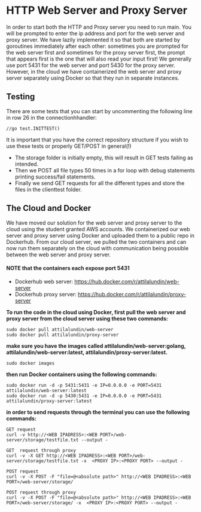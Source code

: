 # **HTTP Web Server and Proxy Server**

In order to start both the HTTP and Proxy server you need to run main. 
You will be prompted to enter the ip address and port for the web server and proxy server.
We have lazily implemented it so that both are started by goroutines immediately after each other: 
sometimes you are prompted for the web server first and sometimes for the proxy server first, 
the prompt that appears first is the one that will also read your input first! 
We generally use port 5431 for the web server and port 5430 for the proxy server.
However, in the cloud we have containerized the web server and proxy server separately using Docker so that they run in separate instances.


## **Testing**
There are some tests that you can start by uncommenting the following line in row 26 in the connectionhhandler:

`//go test.INITTEST()`

It is important that you have the correct repository structure if you wish to use these tests or properly GET/POST in general(!)

* The storage folder is initially empty, this will result in GET tests failing as intended.
* Then we POST all file types 50 times in a for loop with debug statements printing success/fail statements. 
* Finally we send GET requests for all the different types and store the files in the clienttest folder. 

## **The Cloud and Docker**

We have moved our solution for the web server and proxy server to the cloud using the student granted AWS accounts. 
We containerized our web server and proxy server using Docker and uploaded them to a public repo in Dockerhub.
From our cloud server, we pulled the two containers and can now run them separately on the cloud with communication being possible between the
web server and proxy server.
#### **NOTE that the containers each expose port 5431**

* Dockerhub web server: https://hub.docker.com/r/attilalundin/web-server
* Dockerhub proxy server: https://hub.docker.com/r/attilalundin/proxy-server

**To run the code in the cloud using Docker, first pull the web server and proxy server from the cloud server using these two commands:**

    sudo docker pull attilalundin/web-server
    sudo docker pull attilalundin/proxy-server


**make sure you have the images called attilalundin/web-server:golang, attilalundin/web-server:latest, attilalundin/proxy-server:latest.**
        
    sudo docker images

**then run Docker containers using the following commands:**

    sudo docker run -d -p 5431:5431 -e IP=0.0.0.0 -e PORT=5431 attilalundin/web-server:latest
    sudo docker run -d -p 5430:5431 -e IP=0.0.0.0 -e PORT=5431 attilalundin/proxy-server:latest

**in order to send requests through the terminal you can use the following commands:**
    
    GET request 
    curl -v http://<WEB IPADRESS>:<WEB PORT>/web-server/storage/testfile.txt --output -

    GET  request through proxy
    curl -v -X GET http://<WEB IPADRESS>:<WEB PORT>/web-server/storage/testfile.txt -x  <PROXY IP>:<PROXY PORT> --output -

    POST request
    curl -v -X POST -F "file=@<absolute path>" http://<WEB IPADRESS>:<WEB PORT>/web-server/storage/

    POST request through proxy
    curl -v -X POST -F "file=@<absolute path>" http://<WEB IPADRESS>:<WEB PORT>/web-server/storage/ -x  <PROXY IP>:<PROXY PORT> --output -